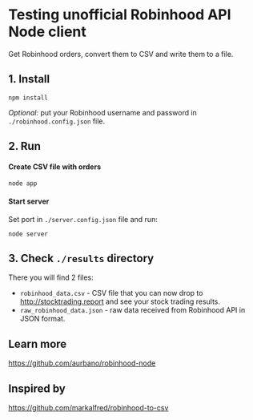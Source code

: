 # Testing unofficial Robinhood API Node client

Get Robinhood orders, convert them to CSV and write them to a file.

## 1. Install

```
npm install
```

_Optional:_ put your Robinhood username and password in `./robinhood.config.json` file.

## 2. Run

#### Create CSV file with orders

```
node app
```

#### Start server

Set port in `./server.config.json` file and run:


```
node server
```

## 3. Check `./results` directory

There you will find 2 files:
+ `robinhood_data.csv` - CSV file that you can now drop to http://stocktrading.report and see your stock trading results.
+ `raw_robinhood_data.json` - raw data received from Robinhood API in JSON format.

## Learn more

https://github.com/aurbano/robinhood-node

## Inspired by

https://github.com/markalfred/robinhood-to-csv
